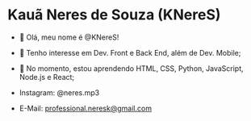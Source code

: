 # Kauã Neres de Souza (KNereS)

- 👋 Olá, meu nome é @KNereS!
- 👀 Tenho interesse em Dev. Front e Back End, além de Dev. Mobile;
- 🌱 No momento, estou aprendendo HTML, CSS, Python, JavaScript, Node.js e React;

- Instagram: @neres.mp3
- E-Mail: professional.neresk@gmail.com
